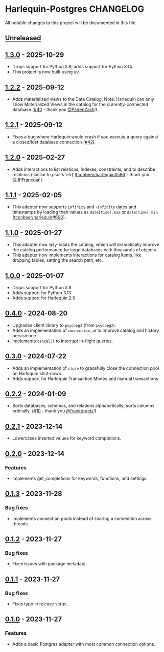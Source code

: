 # Harlequin-Postgres CHANGELOG

All notable changes to this project will be documented in this file.

## [Unreleased]

## [1.3.0] - 2025-10-29

- Drops support for Python 3.9; adds support for Python 3.14.
- This project is now built using uv.

## [1.2.2] - 2025-09-12

- Adds materialized views to the Data Catalog. Note: Harlequin can only show Materialized Views in the catalog for the currently-connected database ([#40](https://github.com/tconbeer/harlequin-postgres/issues/40) - thank you [@PadenZach](https://github.com/PadenZach)!).

## [1.2.1] - 2025-09-12

- Fixes a bug where Harlequin would crash if you execute a query against a closed/lost database connection ([#42](https://github.com/tconbeer/harlequin-postgres/issues/42)).

## [1.2.0] - 2025-02-27

- Adds interactions to list relations, indexes, constraints, and to describe relations (similar to psql's `\d+`) ([tconbeer/harlequin#586](https://github.com/tconbeer/harlequin/discussions/586) - thank you [@JPFrancoia](https://github.com/JPFrancoia)!).

## [1.1.1] - 2025-02-05

- This adapter now supports `infinity` and `-infinity` dates and timestamps by loading their values as `date[time].max` or `date[time].min` ([tconbeer/harlequin#690](https://github.com/tconbeer/harlequin/issues/690)).

## [1.1.0] - 2025-01-27

- This adapter now lazy-loads the catalog, which will dramatically improve the catalog performance for large databases with thousands of objects.
- This adapter now implements interactions for catalog items, like dropping tables, setting the search path, etc.

## [1.0.0] - 2025-01-07

- Drops support for Python 3.8
- Adds support for Python 3.13
- Adds support for Harlequin 2.X

## [0.4.0] - 2024-08-20

- Upgrades client library to `psycopg3` (from `psycopg2`).
- Adds an implementation of `connection_id` to improve catalog and history persistence.
- Implements `cancel()` to interrupt in-flight queries.

## [0.3.0] - 2024-07-22

- Adds an implementation of `close` to gracefully close the connection pool on Harlequin shut-down.
- Adds support for Harlequin Transaction Modes and manual transactions.

## [0.2.2] - 2024-01-09

- Sorts databases, schemas, and relations alphabetically; sorts columns ordinally. ([#10](https://github.com/tconbeer/harlequin-postgres/issues/10) - thank you [@frankbreetz](https://github.com/frankbreetz)!)

## [0.2.1] - 2023-12-14

- Lowercases inserted values for keyword completions.

## [0.2.0] - 2023-12-14

### Features

- Implements get_completions for keywords, functions, and settings.

## [0.1.3] - 2023-11-28

### Bug fixes

- Implements connection pools instead of sharing a connection across threads.

## [0.1.2] - 2023-11-27

### Bug fixes

- Fixes issues with package metadata.

## [0.1.1] - 2023-11-27

### Bug fixes

- Fixes typo in release script.

## [0.1.0] - 2023-11-27

### Features

- Adds a basic Postgres adapter with most common connection options.

[unreleased]: https://github.com/tconbeer/harlequin-postgres/compare/1.3.0...HEAD
[1.3.0]: https://github.com/tconbeer/harlequin-postgres/compare/1.2.2...1.3.0
[1.2.2]: https://github.com/tconbeer/harlequin-postgres/compare/1.2.1...1.2.2
[1.2.1]: https://github.com/tconbeer/harlequin-postgres/compare/1.2.0...1.2.1
[1.2.0]: https://github.com/tconbeer/harlequin-postgres/compare/1.1.1...1.2.0
[1.1.1]: https://github.com/tconbeer/harlequin-postgres/compare/1.1.0...1.1.1
[1.1.0]: https://github.com/tconbeer/harlequin-postgres/compare/1.0.0...1.1.0
[1.0.0]: https://github.com/tconbeer/harlequin-postgres/compare/0.4.0...1.0.0
[0.4.0]: https://github.com/tconbeer/harlequin-postgres/compare/0.3.0...0.4.0
[0.3.0]: https://github.com/tconbeer/harlequin-postgres/compare/0.2.2...0.3.0
[0.2.2]: https://github.com/tconbeer/harlequin-postgres/compare/0.2.1...0.2.2
[0.2.1]: https://github.com/tconbeer/harlequin-postgres/compare/0.2.0...0.2.1
[0.2.0]: https://github.com/tconbeer/harlequin-postgres/compare/0.1.3...0.2.0
[0.1.3]: https://github.com/tconbeer/harlequin-postgres/compare/0.1.2...0.1.3
[0.1.2]: https://github.com/tconbeer/harlequin-postgres/compare/0.1.1...0.1.2
[0.1.1]: https://github.com/tconbeer/harlequin-postgres/compare/0.1.0...0.1.1
[0.1.0]: https://github.com/tconbeer/harlequin-postgres/compare/8611e628dc9d28b6a24817c761cd8a6da11a87ad...0.1.0
